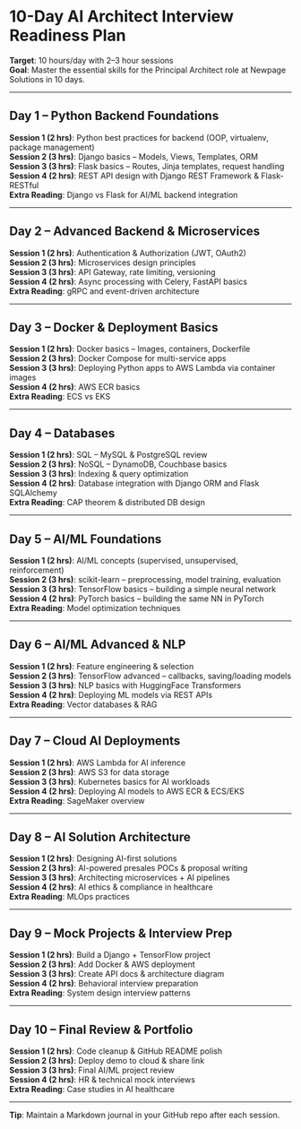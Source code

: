 
# 10-Day AI Architect Interview Readiness Plan
**Target**: 10 hours/day with 2–3 hour sessions  
**Goal**: Master the essential skills for the Principal Architect role at Newpage Solutions in 10 days.

---
## **Day 1 – Python Backend Foundations**
**Session 1 (2 hrs)**: Python best practices for backend (OOP, virtualenv, package management)  
**Session 2 (3 hrs)**: Django basics – Models, Views, Templates, ORM  
**Session 3 (3 hrs)**: Flask basics – Routes, Jinja templates, request handling  
**Session 4 (2 hrs)**: REST API design with Django REST Framework & Flask-RESTful  
**Extra Reading**: Django vs Flask for AI/ML backend integration

---
## **Day 2 – Advanced Backend & Microservices**
**Session 1 (2 hrs)**: Authentication & Authorization (JWT, OAuth2)  
**Session 2 (3 hrs)**: Microservices design principles  
**Session 3 (3 hrs)**: API Gateway, rate limiting, versioning  
**Session 4 (2 hrs)**: Async processing with Celery, FastAPI basics  
**Extra Reading**: gRPC and event-driven architecture

---
## **Day 3 – Docker & Deployment Basics**
**Session 1 (2 hrs)**: Docker basics – Images, containers, Dockerfile  
**Session 2 (3 hrs)**: Docker Compose for multi-service apps  
**Session 3 (3 hrs)**: Deploying Python apps to AWS Lambda via container images  
**Session 4 (2 hrs)**: AWS ECR basics  
**Extra Reading**: ECS vs EKS

---
## **Day 4 – Databases**
**Session 1 (2 hrs)**: SQL – MySQL & PostgreSQL review  
**Session 2 (3 hrs)**: NoSQL – DynamoDB, Couchbase basics  
**Session 3 (3 hrs)**: Indexing & query optimization  
**Session 4 (2 hrs)**: Database integration with Django ORM and Flask SQLAlchemy  
**Extra Reading**: CAP theorem & distributed DB design

---
## **Day 5 – AI/ML Foundations**
**Session 1 (2 hrs)**: AI/ML concepts (supervised, unsupervised, reinforcement)  
**Session 2 (3 hrs)**: scikit-learn – preprocessing, model training, evaluation  
**Session 3 (3 hrs)**: TensorFlow basics – building a simple neural network  
**Session 4 (2 hrs)**: PyTorch basics – building the same NN in PyTorch  
**Extra Reading**: Model optimization techniques

---
## **Day 6 – AI/ML Advanced & NLP**
**Session 1 (2 hrs)**: Feature engineering & selection  
**Session 2 (3 hrs)**: TensorFlow advanced – callbacks, saving/loading models  
**Session 3 (3 hrs)**: NLP basics with HuggingFace Transformers  
**Session 4 (2 hrs)**: Deploying ML models via REST APIs  
**Extra Reading**: Vector databases & RAG

---
## **Day 7 – Cloud AI Deployments**
**Session 1 (2 hrs)**: AWS Lambda for AI inference  
**Session 2 (3 hrs)**: AWS S3 for data storage  
**Session 3 (3 hrs)**: Kubernetes basics for AI workloads  
**Session 4 (2 hrs)**: Deploying AI models to AWS ECR & ECS/EKS  
**Extra Reading**: SageMaker overview

---
## **Day 8 – AI Solution Architecture**
**Session 1 (2 hrs)**: Designing AI-first solutions  
**Session 2 (3 hrs)**: AI-powered presales POCs & proposal writing  
**Session 3 (3 hrs)**: Architecting microservices + AI pipelines  
**Session 4 (2 hrs)**: AI ethics & compliance in healthcare  
**Extra Reading**: MLOps practices

---
## **Day 9 – Mock Projects & Interview Prep**
**Session 1 (2 hrs)**: Build a Django + TensorFlow project  
**Session 2 (3 hrs)**: Add Docker & AWS deployment  
**Session 3 (3 hrs)**: Create API docs & architecture diagram  
**Session 4 (2 hrs)**: Behavioral interview preparation  
**Extra Reading**: System design interview patterns

---
## **Day 10 – Final Review & Portfolio**
**Session 1 (2 hrs)**: Code cleanup & GitHub README polish  
**Session 2 (3 hrs)**: Deploy demo to cloud & share link  
**Session 3 (3 hrs)**: Final AI/ML project review  
**Session 4 (2 hrs)**: HR & technical mock interviews  
**Extra Reading**: Case studies in AI healthcare

---
**Tip**: Maintain a Markdown journal in your GitHub repo after each session.
